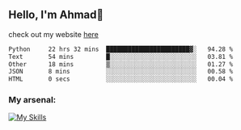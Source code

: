
## Hello, I'm Ahmad👋

check out my website [here](https://ahmadalwi.com/)

<!--START_SECTION:waka-->

```txt
Python     22 hrs 32 mins  ███████████████████████▓░   94.28 %
Text       54 mins         █░░░░░░░░░░░░░░░░░░░░░░░░   03.81 %
Other      18 mins         ▒░░░░░░░░░░░░░░░░░░░░░░░░   01.27 %
JSON       8 mins          ░░░░░░░░░░░░░░░░░░░░░░░░░   00.58 %
HTML       0 secs          ░░░░░░░░░░░░░░░░░░░░░░░░░   00.04 %
```

<!--END_SECTION:waka-->

### My arsenal:

[![My Skills](https://skillicons.dev/icons?i=js,ts,py,go,react,nextjs,svelte,nodejs,django,tailwind,html,css,sass,firebase,mongodb,postgres,mysql,redis,git,github,docker,vscode,figma,godot)](https://skillicons.dev)
